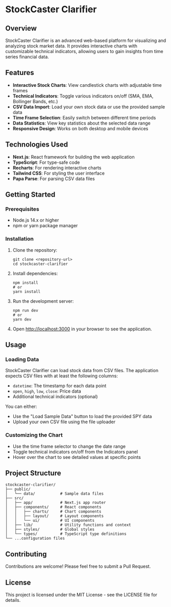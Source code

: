 # StockCaster Clarifier

## Overview

StockCaster Clarifier is an advanced web-based platform for visualizing and analyzing stock market data. It provides interactive charts with customizable technical indicators, allowing users to gain insights from time series financial data.

## Features

- **Interactive Stock Charts**: View candlestick charts with adjustable time frames
- **Technical Indicators**: Toggle various indicators on/off (SMA, EMA, Bollinger Bands, etc.)
- **CSV Data Import**: Load your own stock data or use the provided sample data
- **Time Frame Selection**: Easily switch between different time periods
- **Data Statistics**: View key statistics about the selected data range
- **Responsive Design**: Works on both desktop and mobile devices

## Technologies Used

- **Next.js**: React framework for building the web application
- **TypeScript**: For type-safe code
- **Recharts**: For rendering interactive charts
- **Tailwind CSS**: For styling the user interface
- **Papa Parse**: For parsing CSV data files

## Getting Started

### Prerequisites

- Node.js 14.x or higher
- npm or yarn package manager

### Installation

1. Clone the repository:
   ```
   git clone <repository-url>
   cd stockcaster-clarifier
   ```

2. Install dependencies:
   ```
   npm install
   # or
   yarn install
   ```

3. Run the development server:
   ```
   npm run dev
   # or
   yarn dev
   ```

4. Open [http://localhost:3000](http://localhost:3000) in your browser to see the application.

## Usage

### Loading Data

StockCaster Clarifier can load stock data from CSV files. The application expects CSV files with at least the following columns:
- `datetime`: The timestamp for each data point
- `open`, `high`, `low`, `close`: Price data
- Additional technical indicators (optional)

You can either:
- Use the "Load Sample Data" button to load the provided SPY data
- Upload your own CSV file using the file uploader

### Customizing the Chart

- Use the time frame selector to change the date range
- Toggle technical indicators on/off from the Indicators panel
- Hover over the chart to see detailed values at specific points

## Project Structure

```
stockcaster-clarifier/
├── public/
│   └── data/           # Sample data files
├── src/
│   ├── app/            # Next.js app router
│   ├── components/     # React components
│   │   ├── charts/     # Chart components
│   │   ├── layout/     # Layout components
│   │   └── ui/         # UI components
│   ├── lib/            # Utility functions and context
│   ├── styles/         # Global styles
│   └── types/          # TypeScript type definitions
└── ...configuration files
```

## Contributing

Contributions are welcome! Please feel free to submit a Pull Request.

## License

This project is licensed under the MIT License - see the LICENSE file for details. 